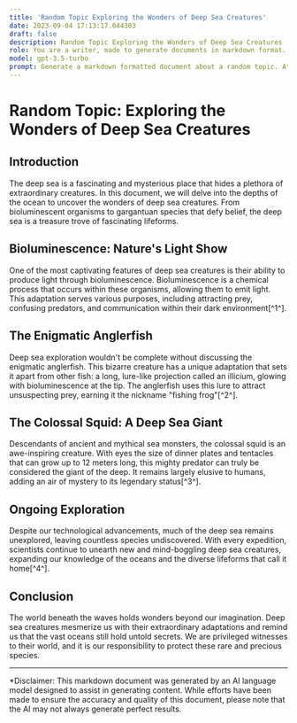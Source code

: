 ```yaml
---
title: 'Random Topic Exploring the Wonders of Deep Sea Creatures'
date: 2023-09-04 17:13:17.044303
draft: false
description: Random Topic Exploring the Wonders of Deep Sea Creatures
role: You are a writer, made to generate documents in markdown format. It is very important that all of the documents you generate are in valid markdown format.
model: gpt-3.5-turbo
prompt: Generate a markdown formatted document about a random topic. At the bottom, include a disclaimer explaining that the document was generated by you. The first line of the document should be the title. Make sure that the entire document is in proper markdown format, using a mix of various tags to make the document visually appealing.
---
```


# Random Topic: Exploring the Wonders of Deep Sea Creatures

## Introduction

The deep sea is a fascinating and mysterious place that hides a plethora of extraordinary creatures. In this document, we will delve into the depths of the ocean to uncover the wonders of deep sea creatures. From bioluminescent organisms to gargantuan species that defy belief, the deep sea is a treasure trove of fascinating lifeforms.

## Bioluminescence: Nature's Light Show

One of the most captivating features of deep sea creatures is their ability to produce light through bioluminescence. Bioluminescence is a chemical process that occurs within these organisms, allowing them to emit light. This adaptation serves various purposes, including attracting prey, confusing predators, and communication within their dark environment[^1^].

## The Enigmatic Anglerfish

Deep sea exploration wouldn't be complete without discussing the enigmatic anglerfish. This bizarre creature has a unique adaptation that sets it apart from other fish: a long, lure-like projection called an illicium, glowing with bioluminescence at the tip. The anglerfish uses this lure to attract unsuspecting prey, earning it the nickname "fishing frog"[^2^].

## The Colossal Squid: A Deep Sea Giant

Descendants of ancient and mythical sea monsters, the colossal squid is an awe-inspiring creature. With eyes the size of dinner plates and tentacles that can grow up to 12 meters long, this mighty predator can truly be considered the giant of the deep. It remains largely elusive to humans, adding an air of mystery to its legendary status[^3^].

## Ongoing Exploration

Despite our technological advancements, much of the deep sea remains unexplored, leaving countless species undiscovered. With every expedition, scientists continue to unearth new and mind-boggling deep sea creatures, expanding our knowledge of the oceans and the diverse lifeforms that call it home[^4^].

## Conclusion

The world beneath the waves holds wonders beyond our imagination. Deep sea creatures mesmerize us with their extraordinary adaptations and remind us that the vast oceans still hold untold secrets. We are privileged witnesses to their world, and it is our responsibility to protect these rare and precious species.

---

*Disclaimer: This markdown document was generated by an AI language model designed to assist in generating content. While efforts have been made to ensure the accuracy and quality of this document, please note that the AI may not always generate perfect results.